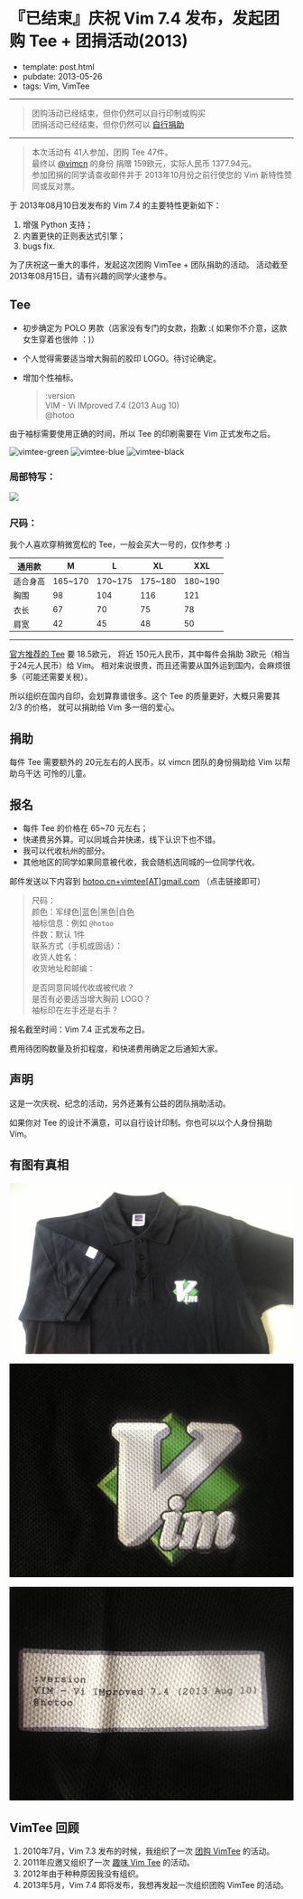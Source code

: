 
# 『已结束』庆祝 Vim 7.4 发布，发起团购 Tee + 团捐活动(2013)

- template: post.html
- pubdate: 2013-05-26
- tags: Vim, VimTee

----

> 团购活动已经结束，但你仍然可以自行印制或购买<br/>
> 团捐活动已经结束，但你仍然可以 [自行捐助](http://www.vim.org/sponsor/index.php)

----

> 本次活动有 41人参加，团购 Tee 47件。<br/>
> 最终以 [@vimcn](http://www.vim.org/account/profile.php?user_id=66604) 的身份
> 捐赠 159欧元，实际人民币 1377.94元。<br/>
> 参加团捐的同学请查收邮件并于 2013年10月份之前行使您的 Vim 新特性赞同或反对票。

于 2013年08月10日发发布的 Vim 7.4 的主要特性更新如下：

1. 增强 Python 支持；
2. 内置更快的正则表达式引擎；
3. bugs fix.

为了庆祝这一重大的事件，发起这次团购 VimTee + 团队捐助的活动。
活动截至 2013年08月15日，请有兴趣的同学火速参与。

<!--more-->

## Tee

* 初步确定为 POLO 男款（店家没有专门的女款，抱歉 :( 如果你不介意，这款女生穿着也很帅 ：)）
* 个人觉得需要适当增大胸前的胶印 LOGO。待讨论确定。
* 增加个性袖标。

    > :version<br/>
    > VIM - Vi IMproved 7.4 (2013 Aug 10)<br/>
    > @hotoo

由于袖标需要使用正确的时间，所以 Tee 的印刷需要在 Vim 正式发布之后。

![vimtee-green](http://img02.taobaocdn.com/bao/uploaded/i6/T1ziidXfXxXXXjwAs._113128.jpg_310x310.jpg)
![vimtee-blue](http://img02.taobaocdn.com/imgextra/i2/54677444/T21zBqXbxMXXXXXXXX_!!54677444.jpg_310x310.jpg)
![vimtee-black](http://img03.taobaocdn.com/imgextra/i3/54677444/T2BjJqXaBMXXXXXXXX_!!54677444.jpg_310x310.jpg)

### 局部特写：

![](http://img03.taobaocdn.com/imgextra/i3/54677444/T2EnXpXa0MXXXXXXXX_!!54677444.jpg)

### 尺码：

我个人喜欢穿稍微宽松的 Tee，一般会买大一号的，仅作参考 :)

 通用款   | M       | L       | XL      | XXL
----------|---------|---------|---------|---------
 适合身高 | 165~170 | 170~175 | 175~180 | 180~190
 胸围     | 98      | 104     | 116     | 121
 衣长     | 67      | 70      | 75      | 78
 肩宽     | 42      | 45      | 48      | 50

----

[官方推荐的 Tee](http://www.freewear.org/?page=show_item&id=FW0041) 要 18.5欧元，
将近 150元人民币，其中每件会捐助 3欧元（相当于24元人民币）给 Vim。
相对来说很贵，而且还需要从国外运到国内，会麻烦很多（可能还需要关税）。

所以组织在国内自印，会划算靠谱很多。这个 Tee 的质量更好，大概只需要其 2/3 的价格，
就可以捐助给 Vim 多一倍的爱心。


## 捐助

每件 Tee 需要额外的 20元左右的人民币，以 vimcn 团队的身份捐助给 Vim 以帮助乌干达
可怜的儿童。

## 报名

* 每件 Tee 的价格在 65~70 元左右；
* 快递费另外算。可以同城合并快递，线下认识下也不错。
* 我可以代收杭州的部分。
* 其他地区的同学如果同意被代收，我会随机选同城的一位同学代收。

邮件发送以下内容到
<a href="mailto:hotoo.cn+vimtee@gmail.com?subject=VimTee(2013)&body=%E5%B0%BA%E7%A0%81%EF%BC%9A%0A%E9%A2%9C%E8%89%B2%EF%BC%9A%0A%E8%A2%96%E6%A0%87%E4%BF%A1%E6%81%AF%EF%BC%9A%0A%E4%BB%B6%E6%95%B0%EF%BC%9A%0A%E8%81%94%E7%B3%BB%E6%96%B9%E5%BC%8F%EF%BC%88%E6%89%8B%E6%9C%BA%E6%88%96%E5%9B%BA%E8%AF%9D%EF%BC%89%EF%BC%9A%0A%E6%94%B6%E8%B4%A7%E4%BA%BA%E5%A7%93%E5%90%8D%EF%BC%9A%0A%E6%94%B6%E8%B4%A7%E5%9C%B0%E5%9D%80%E5%92%8C%E9%82%AE%E7%BC%96%EF%BC%9A%0A%0A%E6%98%AF%E5%90%A6%E5%90%8C%E6%84%8F%E5%90%8C%E5%9F%8E%E4%BB%A3%E6%94%B6%E6%88%96%E8%A2%AB%E4%BB%A3%E6%94%B6%EF%BC%9F%0A%E6%98%AF%E5%90%A6%E6%9C%89%E5%BF%85%E8%A6%81%E9%80%82%E5%BD%93%E5%A2%9E%E5%A4%A7%E8%83%B8%E5%89%8D%20LOGO%EF%BC%9F%0A%E8%A2%96%E6%A0%87%E5%8D%B0%E5%9C%A8%E5%B7%A6%E6%89%8B%E8%BF%98%E6%98%AF%E5%8F%B3%E6%89%8B%EF%BC%9F">hotoo.cn+vimtee[AT]gmail.com</a>
（点击链接即可）

> 尺码：<br/>
> 颜色：军绿色|蓝色|黑色|白色<br/>
> 袖标信息：例如 `@hotoo`<br/>
> 件数：默认 1件<br/>
> 联系方式（手机或固话）：<br/>
> 收货人姓名：<br/>
> 收货地址和邮编：<br/>
>
> 是否同意同城代收或被代收？<br/>
> 是否有必要适当增大胸前 LOGO？<br/>
> 袖标印在左手还是右手？<br/>

报名截至时间：Vim 7.4 正式发布之日。

费用待团购数量及折扣程度，和快递费用确定之后通知大家。

## 声明

这是一次庆祝、纪念的活动，另外还兼有公益的团队捐助活动。

如果你对 Tee 的设计不满意，可以自行设计印制。你也可以以个人身份捐助 Vim。

## 有图有真相

![vimtee74](../../images/vimtee74.png)

![vimtee74-logo](../../images/vimtee74-logo.png)

![vimtee74@hotoo](../../images/vimtee74@hotoo.png)

## VimTee 回顾

1. 2010年7月，Vim 7.3 发布的时候，我组织了一次
    [团购 VimTee](http://blog.hotoo.me/post/vim73-tee.html) 的活动。
2. 2011年应邀又组织了一次 [趣味 Vim Tee](http://blog.hotoo.me/post/vim-tee-2.html)
    的活动。
3. 2012年由于种种原因我没有组织。
4. 2013年5月，Vim 7.4 即将发布，我想再发起一次组织团购 VimTee 的活动。

